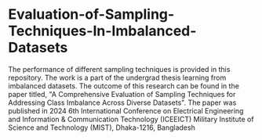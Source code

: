 # Evaluation-of-Sampling-Techniques-In-Imbalanced-Datasets
The performance of different sampling techniques is provided in this repository. The work is a part of the undergrad thesis learning from imbalanced datasets. The outcome of this research can be found in the paper titled, "A Comprehensive Evaluation of Sampling Techniques for Addressing Class Imbalance Across Diverse Datasets". The paper was published in 2024 6th International Conference on Electrical Engineering and Information & Communication Technology (ICEEICT) Military Institute 
of Science and Technology (MIST), Dhaka-1216, Bangladesh 
